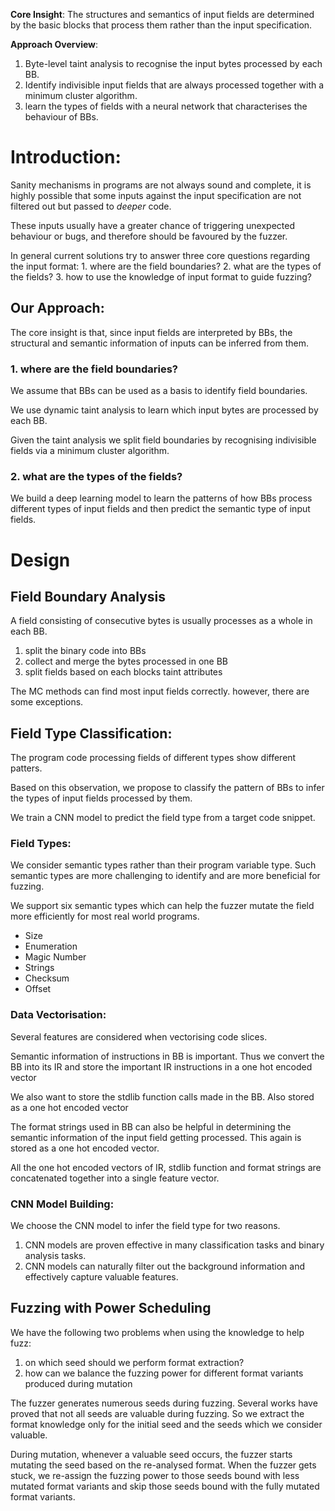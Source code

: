 
**Core Insight**:
The structures and semantics of input fields are determined by the basic blocks that process them rather than the input specification.

**Approach Overview**:
1. Byte-level taint analysis to recognise the input bytes processed by each BB.
2. Identify indivisible input fields that are always processed together with a minimum cluster algorithm.
3. learn the types of fields with a neural network that characterises the behaviour of BBs.

# Introduction:

Sanity mechanisms in programs are not always sound and complete, it is highly possible that some inputs against the input specification are not filtered out but passed to *deeper* code. 

These inputs usually have a greater chance of triggering unexpected behaviour or bugs, and therefore should be favoured  by the fuzzer.

In general current solutions try to answer three core questions regarding the input format:
	1. where are the field boundaries?
	2. what are the types of the fields?
	3. how to use the knowledge of input format to guide fuzzing?

## Our Approach:

The core insight is that, since input fields are interpreted by BBs, the structural and semantic information of inputs can be inferred from them.

### 1. where are the field boundaries?
We assume that BBs can be used as a basis to identify field boundaries. 

We use dynamic taint analysis to learn which input bytes are processed by each BB.

Given the taint analysis we split field boundaries by recognising indivisible fields via a minimum cluster algorithm.

### 2. what are the types of the fields?
We build a deep learning model to learn the patterns of how BBs process different types of input fields and then predict the semantic type of input fields.

# Design

## Field Boundary Analysis

A field consisting of consecutive bytes is usually processes as a whole in each BB.

1. split the binary code into BBs
2. collect and merge the bytes processed in one BB
3. split fields based on each blocks taint attributes

The MC methods can find most input fields correctly. however, there are some exceptions.

## Field Type Classification:

The program code processing fields of different types show different patters.

Based on this observation, we propose to classify the pattern of BBs to infer the types of input fields processed by them.

We train a CNN model to predict the field type from a target code snippet.

### Field Types:
We consider semantic types rather than their program variable type. Such semantic types are more challenging to identify and are more beneficial for fuzzing.

We support six semantic types which can help the fuzzer mutate the field more efficiently for most real world programs.

- Size
- Enumeration
- Magic Number
- Strings
- Checksum
- Offset

### Data Vectorisation:
Several features are considered when vectorising code slices.

Semantic information of instructions in BB is important. Thus we convert the BB into its IR and store the important IR instructions in a one hot encoded vector

We also want to store the stdlib function calls made in the BB. Also stored as a one hot encoded vector

The format strings used in BB can also be helpful in determining the semantic information of the input field getting processed. This again is stored as a one hot encoded vector.

All the one hot encoded vectors of IR, stdlib function and format strings are concatenated together into a single feature vector.

### CNN Model Building:
We choose the CNN model to infer the field type for two reasons. 
1. CNN models are proven effective in many classification tasks and binary analysis tasks. 
2. CNN models can naturally filter out the background information and effectively capture valuable features.

## Fuzzing with Power Scheduling
We have the following two problems when using the knowledge to help fuzz:
1. on which seed should we perform format extraction?
2. how can we balance the fuzzing power for different format variants produced during mutation


The fuzzer generates numerous seeds during fuzzing. Several works have proved that not all seeds are valuable during fuzzing. So we extract the format knowledge only for the initial seed and the seeds which we consider valuable.

During mutation, whenever a valuable seed occurs, the fuzzer starts mutating the seed based on the re-analysed format. When the fuzzer gets stuck, we re-assign the fuzzing power to those seeds bound with less mutated format variants and skip those seeds bound with the fully mutated format variants.


